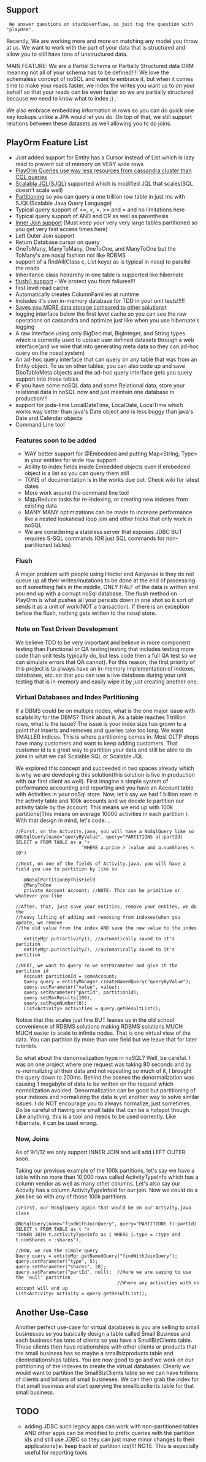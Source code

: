 ## Support

``` We answer questions on stackoverflow, so just tag the question with "playOrm".```

Recently, We are working more and more on matching any model you throw at us.  We want to work with the part of your data that is structured and allow you to still have tons of unstructured data.

MAIN FEATURE: We are a Partial Schema or Partially Structured data ORM meaning not all of your schema has to be defined!!!!  We love the schemaless concept of noSQL and want to embrace it, but when it comes time to make your reads faster, we index the writes you want us to on your behalf so that your reads can be even faster so we are partially structured because we need to know what to index ;) .

We also embrace embedding information in rows so you can do quick one key lookups unlike a JPA would let you do.  On top of that, we still support relations between these datasets as well allowing you to do joins.  

## PlayOrm Feature List

* Just added support for Entity has a Cursor instead of List which is lazy read to prevent out of memory on VERY wide rows
* [PlayOrm Queries use way less resources from cassandra cluster than CQL queries](https://github.com/deanhiller/playorm/wiki/Fast-Scalable-Queries)
* [Scalabla JQL(SJQL)](https://github.com/deanhiller/playorm#virtual-databases-and-index-partitioning) supported which is modified JQL that scales(SQL doesn't scale well)
* [Partitioning](https://github.com/deanhiller/playorm#virtual-databases-and-index-partitioning) so you can query a one trillion row table in just ms with SJQL(Scalable Java Query Language)
* Typical query support of <=, <, >, >= and = and no limitations here
* Typical query support of AND and OR as well as parenthesis 
* [Inner Join support](https://github.com/deanhiller/playorm#now-joins) (Must keep your very very large tables partitioned so you get very fast access times here)
* Left Outer Join support
* Return Database cursor on query
* OneToMany, ManyToMany, OneToOne, and ManyToOne but the ToMany's are nosql fashion not like RDBMS
* support of a findAll(Class c, List<Object> keys) as is typical in nosql to parallel the reads
* Inheritance class heirarchy in one table is supported like hibernate
* [flush() support](https://github.com/deanhiller/playorm#flush) - We protect you from failures!!!
* first level read cache
* Automatically creates ColumnFamilies at runtime
* Includes it's own in-memory database for TDD in your unit tests!!!!!
* [Saves you MORE data storage compared to other solutions](https://github.com/deanhiller/playorm/wiki/An-important-note-on-storage)t
* logging interface below the first level cache so you can see the raw operations on cassandra and optimize just like when you use hibernate's logging
* A raw interface using only BigDecimal, BigInteger, and String types which is currently used to upload user defined datasets through a web interface(and we wire that into generating meta data so they can ad-hoc query on the nosql system)
* An ad-hoc query interface that can query on any table that was from an Entity object.  To us on other tables, you can also code up and save DboTableMeta objects and the ad-hoc query interface gets you query support into those tables
* IF you have some noSQL data and some Relational data, store your relational data in noSQL now and just maintain one database in production!!!
* support for joda-time LocalDateTime, LocalDate, LocalTime which works way better than java's Date object and is less buggy than java's Date and Calendar objects
* Command Line tool


### Features soon to be added
* WAY better support for @Embedded and putting Map<String, Type> in your entities for wide row support
* Ability to index fields inside Embedded objects even if embedded object is a list so you can query them still
* TONS of documentation is in the works due out.  Check wiki for latest dates
* More work around the command line tool 
* Map/Reduce tasks for re-indexing, or creating new indexes from existing data
* MANY MANY optimizations can be made to increase performance like a nested lookahead loop join and other tricks that only work in noSQL
* We are considering a stateless server that exposes JDBC BUT requires S-SQL commands (OR just SQL commands for non-partitioned tables)


### Flush
A major problem with people using Hector and Astyanax is they do not queue up all their writes/mutations to be done at the end of processing so if something fails in the middle, ONLY HALF of the data is written and you end up with a corrupt noSql database.  The flush method on PlayOrm is what pushes all your persists down in one shot so it sort of sends it as a unit of work(NOT a transaction).  If there is an exception before the flush, nothing gets written to the nosql store.

### Note on Test Driven Development

We believe TDD to be very important and believe in more component testing than Functional or QA testing(testing that includes testing more code than unit tests typically do, but less code then a full QA test so we can simulate errors that QA cannot).  For this reason, the first priority of this project is to always have an in-memory implementation of indexes, databases, etc. so that you can use a live database during your unit testing that is in-memory and easily wipe it by just creating another one.

### Virtual Databases and Index Partitioning

If a DBMS could be on multiple nodes, what is the one major issue with scalability for the DBMS?  Think about it.  As a table reaches 1 trillion rows, what is the issue?  The issue is your index size has grown to a point that inserts and removes and queries take too long.  We want SMALLER indices.  This is where partitioning comes in.  Most OLTP shops have many customers and want to keep adding customers.  That customer id is a great way to partition your data and still be able to do joins in what we call Scalable SQL or Scalable JQL

We explored this concept and succeeded in two spaces already which is why we are developing this solution(this solution is live in production with our first client as well).  First imagine a simple system of performance accounting and reporting and you have an Account table with Activities in your noSql store.  Now, let's say we had 1 billion rows in the activity table and 100k accounts and we decide to partition our activity table by the account.  This means we end up with 100k partitions(This means on average 10000 activities in each partition ).  With that design in mind, let's code....

```
//First, on the Activity.java, you will have a NoSqlQuery like so
@NoSqlQuery(name="queryByValue", query="PARTITIONS a(:partId) SELECT a FROM TABLE as a "+
                        "WHERE a.price > :value and a.numShares < 10")

//Next, on one of the fields of Activity.java, you will have a field you use to partition by like so

   @NoSqlPartitionByThisField
   @ManyToOne
   private Account account; //NOTE: This can be primitive or whatever you like

//After, that, just save your entities, remove your entites, we do the 
//heavy lifting of adding and removing from indexes(when you update, we remove 
//the old value from the index AND save the new value to the index

   entityMgr.put(activity1); //automatically saved to it's partition
   entityMgr.put(activity2); //automatically saved to it's partition

//NEXT, we want to query so we setParameter and give it the partition id
   Account partitionId = someAccount;
   Query query = entityManager.createNamedQuery("queryByValue");
   query.setParameter("value", value);
   query.setParameter("partId", partitionId);
   query.setMaxResults(100);
   query.setPageNumber(0);
   List<Activity> activities = query.getResultList();
```
Notice that this scales just fine BUT leaves us in the old school convenience of RDBMS solutions making RDBMS solutions MUCH MUCH easier to scale to infinite nodes.  That is one virtual view of the data.  You can partition by more than one field but we leave that for later tutorials.

So what about the denormalization hype in noSQL?  Well, be careful.  I was on one project where one request was taking 80 seconds and by re-normalizing all their data and not repeating so much of it, I brought the query down to 200ms.  Behind the scenes the denormalization was causing 1 megabyte of data to be written on the request which normalization avoided.  Denormalization can be good but partitioning of your indexes and normalizing the data is yet another way to solve similar issues.  I do NOT encourage you to always normalize, just sometimes.  Do be careful of having one small table that can be a hotspot though.  Like anything, this is a tool and needs to be used correctly.  Like hibernate, it can be used wrong.

### Now, Joins

As of 9/1/12 we only support INNER JOIN and will add LEFT OUTER soon.

Taking our previous example of the 100k partitions, let's say we have a table with no more than 10,000 rows called ActivityTypeInfo which has a column vendor as well as many other columns.  Let's also say our Activity has a column ActivityTypeInfoId for our join.  Now we could do a join like so with any of those 100k partitions

```
//First, our NoSqlQuery again that would be on our Activity.java class

@NoSqlQuery(name="findWithJoinQuery", query="PARTITIONS t(:partId) SELECT t FROM TABLE as t "+
"INNER JOIN t.activityTypeInfo as i WHERE i.type = :type and t.numShares < :shares"),

//NOW, we run the simple query
Query query = entityMgr.getNamedQuery("findWithJoinQuery");
query.setParameter("type", 5); 
query.setParameter("shares", 28); 
query.setParameter("partId", null);  //Here we are saying to use the 'null' partition
                                     //Where any activities with no account will end up
List<Activity> activity = query.getResultList();
```


## Another Use-Case

Another perfect use-case for virtual databases is you are selling to small businesses so you basically design a table called Small Business and each business has tons of clients so you have a SmallBizClients table.  Those clients then have relationships with other clients or products that the small business has so maybe a smallbizproducts table and clientrelationships tables.  You are now good to go and we work on our partitioning of the indexes to create the virtual databases.  Clearly we would want to partition the SmallBizClients table so we can have trillions of clients and billions of small busineses.  We can then grab the index for that small business and start querying the smallbizclients table for that small business.

## TODO
* adding JDBC such legacy apps can work with non-partitioned tables AND other apps can be modified to prefix queries with the partition ids and still use JDBC so they can just make minor changes to their applications(ie. keep track of partition ids)!!!  NOTE: This is especially useful for reporting tools

